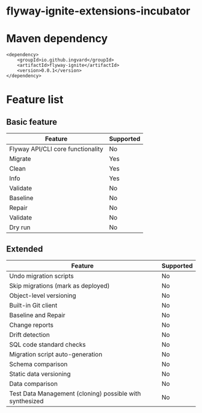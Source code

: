 # flyway-ignite-extensions-incubator

# Maven dependency

```
<dependency>
    <groupId>io.github.ingvard</groupId>
    <artifactId>flyway-ignite</artifactId>
    <version>0.0.1</version>
</dependency>
```

# Feature list
## Basic feature

| Feature                                                  | Supported |
|----------------------------------------------------------|-----------|
| Flyway API/CLI core functionality                        | No        |
| Migrate                                                  | Yes       |
| Clean                                                    | Yes       |
| Info                                                     | Yes       |
| Validate                                                 | No        |
| Baseline                                                 | No        |
| Repair                                                   | No        |
| Validate                                                 | No        |
| Dry run                                                  | No        |

## Extended

| Feature                                                  | Supported |
|----------------------------------------------------------|-----------|
| Undo migration scripts                                   | No        |
| Skip migrations (mark as deployed)                       | No        |
| Object-level versioning                                  | No        |
| Built-in Git client                                      | No        |
| Baseline and Repair                                      | No        |
| Change reports                                           | No        |
| Drift detection                                          | No        |
| SQL code standard checks                                 | No        |
| Migration script auto-generation                         | No        |
| Schema comparison                                        | No        |
| Static data versioning                                   | No        |
| Data comparison                                          | No        |
| Test Data Management (cloning) possible with synthesized | No        |
